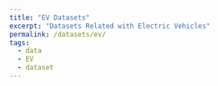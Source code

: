 ```yaml
---
title: "EV Datasets"
excerpt: "Datasets Related with Electric Vehicles"
permalink: /datasets/ev/
tags:
  - data
  - EV
  - dataset
---
```


